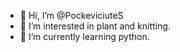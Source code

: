 - 👋 Hi, I’m @PockeviciuteS
- 👀 I’m interested in plant and knitting.
- 🌱 I’m currently learning python.
